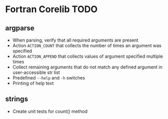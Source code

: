 # Fortran Corelib TODO #

## argparse ##

-   When parsing, verify that all required arguments are present
-   Action `ACTION_COUNT` that collects the number of times an argument was
    specified
-   Action `ACTION_APPEND` that collects values of argument specified
    multiple times
-   Collect remaining arguments that do not match any defined argument
    in user-accessible str list
-   Predefined `--help` and `-h` switches
-   Printing of help text

## strings ##

-   Create unit tests for count() method
